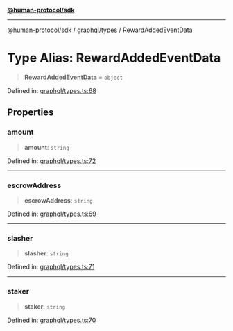 [**@human-protocol/sdk**](../../../README.md)

***

[@human-protocol/sdk](../../../modules.md) / [graphql/types](../README.md) / RewardAddedEventData

# Type Alias: RewardAddedEventData

> **RewardAddedEventData** = `object`

Defined in: [graphql/types.ts:68](https://github.com/humanprotocol/human-protocol/blob/4f9f4810c9c1a654191936e19a0b74f958029c9b/packages/sdk/typescript/human-protocol-sdk/src/graphql/types.ts#L68)

## Properties

### amount

> **amount**: `string`

Defined in: [graphql/types.ts:72](https://github.com/humanprotocol/human-protocol/blob/4f9f4810c9c1a654191936e19a0b74f958029c9b/packages/sdk/typescript/human-protocol-sdk/src/graphql/types.ts#L72)

***

### escrowAddress

> **escrowAddress**: `string`

Defined in: [graphql/types.ts:69](https://github.com/humanprotocol/human-protocol/blob/4f9f4810c9c1a654191936e19a0b74f958029c9b/packages/sdk/typescript/human-protocol-sdk/src/graphql/types.ts#L69)

***

### slasher

> **slasher**: `string`

Defined in: [graphql/types.ts:71](https://github.com/humanprotocol/human-protocol/blob/4f9f4810c9c1a654191936e19a0b74f958029c9b/packages/sdk/typescript/human-protocol-sdk/src/graphql/types.ts#L71)

***

### staker

> **staker**: `string`

Defined in: [graphql/types.ts:70](https://github.com/humanprotocol/human-protocol/blob/4f9f4810c9c1a654191936e19a0b74f958029c9b/packages/sdk/typescript/human-protocol-sdk/src/graphql/types.ts#L70)
